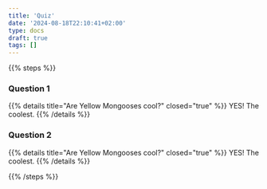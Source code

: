 ```yaml
---
title: 'Quiz'
date: '2024-08-18T22:10:41+02:00'
type: docs
draft: true
tags: []
---
```

{{% steps %}}

### Question 1

{{% details title="Are Yellow Mongooses cool?" closed="true" %}}
YES! The coolest.
{{% /details %}}

### Question 2

{{% details title="Are Yellow Mongooses cool?" closed="true" %}}
YES! The coolest.
{{% /details %}}

{{% /steps %}}